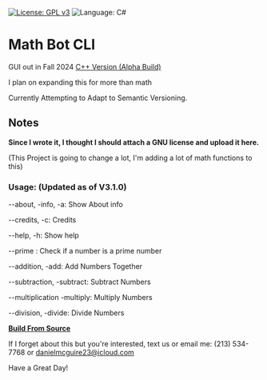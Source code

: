 [![License: GPL v3](https://img.shields.io/github/license/DanielLMcGuire/MathBotCLI)](https://www.gnu.org/licenses/old-licenses/gpl-3.0) ![Language: C#](https://img.shields.io/badge/language-C%23-green)

# Math Bot CLI
GUI out in Fall 2024
[C++ Version (Alpha Build)](https://github.com/DanielLMcGuire/MathBotCLI-CPP)

I plan on expanding this for more than math

Currently Attempting to Adapt to Semantic Versioning.

## Notes
**Since I wrote it, I thought I should attach a GNU license and upload it here.**

(This Project is going to change a lot, I'm adding a lot of math functions to this)

### Usage: (Updated as of V3.1.0)
  
  --about, -info, -a: Show About info
  
  --credits, -c: Credits
  
  --help, -h: Show help
  
  --prime <number>: Check if a number is a prime number
  
  --addition, -add: Add Numbers Together
  
  --subtraction, -subtract: Subtract Numbers
  
  --multiplication -multiply: Multiply Numbers
  
  --division, -divide: Divide Numbers

[**Build From Source**](https://github.com/DanielLMcGuire/MathBotCLI/wiki/Build-From-Source)


If I forget about this but you're interested, text us or email me:
(213) 534-7768 or danielmcguire23@icloud.com


Have a Great Day!
